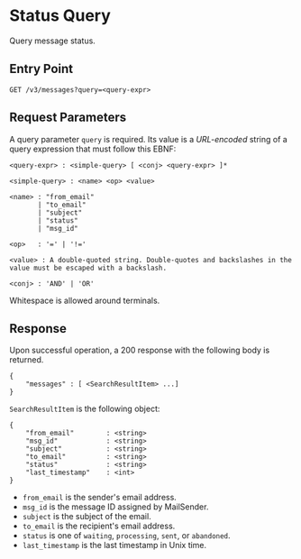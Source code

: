 # Status Query

Query message status.

## Entry Point

`GET /v3/messages?query=<query-expr>`

## Request Parameters

A query parameter `query` is required.
Its value is a *URL-encoded* string of a query expression that must follow this EBNF:

```
<query-expr> : <simple-query> [ <conj> <query-expr> ]*

<simple-query> : <name> <op> <value>

<name> : "from_email"
       | "to_email"
       | "subject"
       | "status"
       | "msg_id"

<op>   : '=' | '!='

<value> : A double-quoted string. Double-quotes and backslashes in the value must be escaped with a backslash.

<conj> : 'AND' | 'OR'

```

Whitespace is allowed around terminals.

## Response

Upon successful operation, a 200 response with the following body is returned.


```
{
    "messages" : [ <SearchResultItem> ...]
}
```

`SearchResultItem` is the following object:

```
{
    "from_email"        : <string>
    "msg_id"            : <string>
    "subject"           : <string>
    "to_email"          : <string>
    "status"            : <string>
    "last_timestamp"    : <int>
}
```

- `from_email` is the sender's email address.
- `msg_id` is the message ID assigned by MailSender.
- `subject` is the subject of the email.
- `to_email` is the recipient's email address.
- `status` is one of `waiting`, `processing`, `sent`, or `abandoned`.
- `last_timestamp` is the last timestamp in Unix time.
